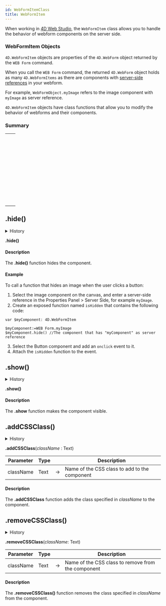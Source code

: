 ```yaml
---
id: WebFormItemClass
title: WebFormItem
---
```


When working in [4D Web Studio](../web-studio/web-studio.md), the `WebFormItem` class allows you to handle the behavior of webform components on the server side.

### WebFormItem Objects

`4D.WebFormItem` objects are properties of the `4D.WebForm` object returned by the `WEB Form` command. 

When you call the `WEB Form` command, the returned `4D.WebForm` object holds as many `4D.WebFormItems` as there are components with [server-side references](../web-studio/web-studio.md#server-side-references) in your webform.

For example, `WebFormObject.myImage` refers to the image component with `myImage` as server reference.

`4D.WebFormItem` objects have class functions that allow you to modify the behavior of webforms and their components.

### Summary 
||
|---|
|[<!-- INCLUDE #WebFormItemClass.hide().Syntax -->](#hide)<p>&nbsp;&nbsp;&nbsp;&nbsp;<!-- INCLUDE #WebFormItemClass.hide().Summary --> |
|[<!-- INCLUDE #WebFormItemClass.show().Syntax -->](#show)<p>&nbsp;&nbsp;&nbsp;&nbsp;<!-- INCLUDE #WebFormItemClass.show().Summary --> |
|[<!-- INCLUDE #WebFormItemClass.addCSSClass().Syntax -->](#addcssclass)<p>&nbsp;&nbsp;&nbsp;&nbsp;<!-- INCLUDE #WebFormItemClass.addCSSClass().Summary --> |
|[<!-- INCLUDE #WebFormItemClass.removeCSSClass().Syntax -->](#removecssclass)<p>&nbsp;&nbsp;&nbsp;&nbsp;<!-- INCLUDE #WebFormItemClass.removeCSSClass().Summary --> |

## .hide()

<details><summary>History</summary>
|Version|Changes|
|---|---|
|v19 R3|Added|
</details>

<!-- REF #WebFormItemClass.hide().Syntax -->
**.hide()**<!-- END REF -->

#### Description

The **.hide()** function <!-- REF #WebFormItemClass.hide().Summary -->hides the component<!-- END REF -->.

#### Example

To call a function that hides an image when the user clicks a button: 

1. Select the image component on the canvas, and enter a server-side reference in the Properties Panel > Server Side, for example `myImage`.
2. Create an exposed function named `isHidden` that contains the following code:

```4d 
var $myComponent: 4D.WebFormItem

$myComponent:=WEB Form.myImage
$myComponent.hide() //The component that has "myComponent" as server reference 
```

3. Select the Button component and add an `onclick` event to it.
4. Attach the `isHidden` function to the event.

## .show()

<details><summary>History</summary>
|Version|Changes|
|---|---|
|v19 R3|Added|
</details>

<!-- REF #WebFormItemClass.show().Syntax -->
**.show()**<!-- END REF -->

#### Description

The **.show** function <!-- REF #WebFormItemClass.show().Summary -->makes the component visible<!-- END REF -->.

## .addCSSClass()

<details><summary>History</summary>
|Version|Changes|
|---|---|
|v19 R3|Added|
</details>

<!-- REF #WebFormItemClass.addCSSClass().Syntax -->
**.addCSSClass**(*className* : Text)<!-- END REF -->

<!-- REF #WebFormItemClass.addCSSClass().Params -->
|Parameter|Type||Description|
|---------|--- |:---:|------|
|className|Text|->|Name of the CSS class to add to the component|
<!-- END REF -->

#### Description

The **.addCSSClass** function <!-- REF #WebFormItemClass.addCSSClass().Summary -->adds the class specified in *className* to the component<!-- END REF -->.

## .removeCSSClass()

<details><summary>History</summary>
|Version|Changes|
|---|---|
|v19 R3|Added|
</details>

<!-- REF #WebFormItemClass.removeCSSClass().Syntax -->
**.removeCSSClass**(*className*: Text)<!-- END REF -->

<!-- REF #WebFormItemClass.removeCSSClass().Params -->
|Parameter|Type||Description|
|---------|--- |:---:|------|
|className|Text|->|Name of the CSS class to remove from the component|
<!-- END REF -->

#### Description

The **.removeCSSClass()** function <!-- REF #WebFormItemClass.removeCSSClass().Summary -->removes the class specified in *className* from the component<!-- END REF -->.

